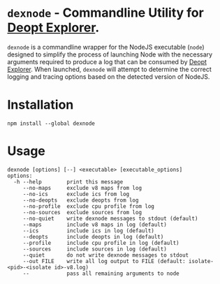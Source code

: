 # `dexnode` - Commandline Utility for [Deopt Explorer][].

`dexnode` is a commandline wrapper for the NodeJS executable (`node`) designed to simplify the process of launching Node
with the necessary arguments required to produce a log that can be consumed by [Deopt Explorer][]. When launched,
`dexnode` will attempt to determine the correct logging and tracing options based on the detected version of NodeJS.

# Installation

```
npm install --global dexnode
```

# Usage

```
dexnode [options] [--] <executable> [executable_options]
options:
  -h --help        print this message
     --no-maps     exclude v8 maps from log
     --no-ics      exclude ics from log
     --no-deopts   exclude deopts from log
     --no-profile  exclude cpu profile from log
     --no-sources  exclude sources from log
     --no-quiet    write dexnode messages to stdout (default)
     --maps        include v8 maps in log (default)
     --ics         include ics in log (default)
     --deopts      include deopts in log (default)
     --profile     include cpu profile in log (default)
     --sources     include sources in log (default)
     --quiet       do not write dexnode messages to stdout
     --out FILE    write all log output to FILE (default: isolate-<pid>-<isolate id>-v8.log)
     --            pass all remaining arguments to node
```

[Deopt Explorer]: https://github.com/rbuckton/deoptexplorer-vscode
